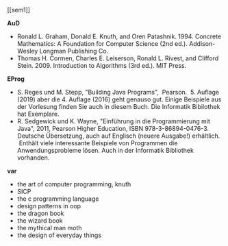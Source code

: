 [[sem1]]

**AuD**
- Ronald L. Graham, Donald E. Knuth, and Oren Patashnik. 1994. Concrete Mathematics: A Foundation for Computer Science (2nd ed.). Addison-Wesley Longman Publishing Co.
- Thomas H. Cormen, Charles E. Leiserson, Ronald L. Rivest, and Clifford Stein. 2009. Introduction to Algorithms (3rd ed.). MIT Press.

**EProg**
- S. Reges und M. Stepp, "Building Java Programs",  Pearson.  5. Auflage (2019) aber die 4. Auflage (2016) geht genauso gut. Einige Beispiele aus der Vorlesung finden Sie auch in diesem Buch. Die Informatik Bibilothek hat Exemplare.
- R. Sedgewick und K. Wayne, "Einführung in die Programmierung mit Java", 2011, Pearson Higher Education, ISBN 978-3-86894-0476-3. Deutsche Übersetzung, auch auf Englisch (neuere Ausgabe!) erhältlich.  Enthält viele interessante Beispiele von Programmen die Anwendungsprobleme lösen. Auch in der Informatik Bibliothek vorhanden.


**var**
- the art of computer programming, knuth
- SICP
- the c programming language
- design patterns in oop
- the dragon book
- the wizard book
- the mythical man moth
- the design of everyday things


